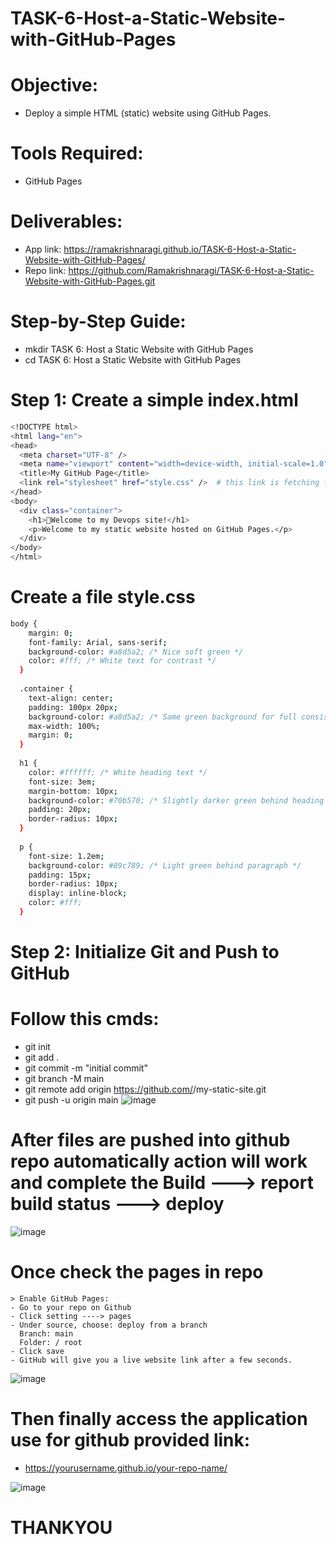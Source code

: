 #  TASK-6-Host-a-Static-Website-with-GitHub-Pages

# Objective:
- Deploy a simple HTML (static) website using GitHub Pages.
# Tools Required:
- GitHub Pages
# Deliverables:
- App link: https://ramakrishnaragi.github.io/TASK-6-Host-a-Static-Website-with-GitHub-Pages/
- Repo link: https://github.com/Ramakrishnaragi/TASK-6-Host-a-Static-Website-with-GitHub-Pages.git
# Step-by-Step Guide:
- mkdir TASK 6: Host a Static Website with GitHub Pages
- cd TASK 6: Host a Static Website with GitHub Pages
#  Step 1: Create a simple index.html
```sh
<!DOCTYPE html>
<html lang="en">
<head>
  <meta charset="UTF-8" />
  <meta name="viewport" content="width=device-width, initial-scale=1.0" />
  <title>My GitHub Page</title>
  <link rel="stylesheet" href="style.css" />  # this link is fetching from style.css
</head>
<body>
  <div class="container">
    <h1>🚀Welcome to my Devops site!</h1>
    <p>Welcome to my static website hosted on GitHub Pages.</p>
  </div>
</body>
</html>
```
# Create a file style.css
```sh
body {
    margin: 0;
    font-family: Arial, sans-serif;
    background-color: #a8d5a2; /* Nice soft green */
    color: #fff; /* White text for contrast */
  }
  
  .container {
    text-align: center;
    padding: 100px 20px;
    background-color: #a8d5a2; /* Same green background for full consistency */
    max-width: 100%;
    margin: 0;
  }
  
  h1 {
    color: #ffffff; /* White heading text */
    font-size: 3em;
    margin-bottom: 10px;
    background-color: #70b570; /* Slightly darker green behind heading */
    padding: 20px;
    border-radius: 10px;
  }
  
  p {
    font-size: 1.2em;
    background-color: #89c789; /* Light green behind paragraph */
    padding: 15px;
    border-radius: 10px;
    display: inline-block;
    color: #fff;
  }
```
# Step 2: Initialize Git and Push to GitHub
  # Follow this cmds:
  - git init
  - git add .
  - git commit -m "initial commit"
  - git branch -M main
  - git remote add origin https://github.com/<your-username>/my-static-site.git
  - git push -u origin main
![image](https://github.com/user-attachments/assets/db6e5ca0-d2a2-4385-acd2-fc3b185796c3)
# After files are pushed into github repo automatically action will work and complete the Build ---> report build status ---> deploy

![image](https://github.com/user-attachments/assets/e5593b10-f435-4caa-90fd-17cb44c53b77)

# Once check the pages in repo
    > Enable GitHub Pages:
    - Go to your repo on Github
    - Click setting ----> pages
    - Under source, choose: deploy from a branch
      Branch: main
      Folder: / root
    - Click save
    - GitHub will give you a live website link after a few seconds.

![image](https://github.com/user-attachments/assets/0ecc522c-41f9-48db-ac18-320a93b4834c)


# Then finally access the application use for github provided link:
-  https://yourusername.github.io/your-repo-name/

  
![image](https://github.com/user-attachments/assets/b4bd28bb-ab77-4873-840f-096fe53fbb5e)

#   THANKYOU
